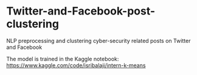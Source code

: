 # Twitter-and-Facebook-post-clustering
NLP preprocessing and clustering cyber-security related posts on Twitter and Facebook 

The model is trained in the Kaggle notebook: https://www.kaggle.com/code/isribalaji/intern-k-means
